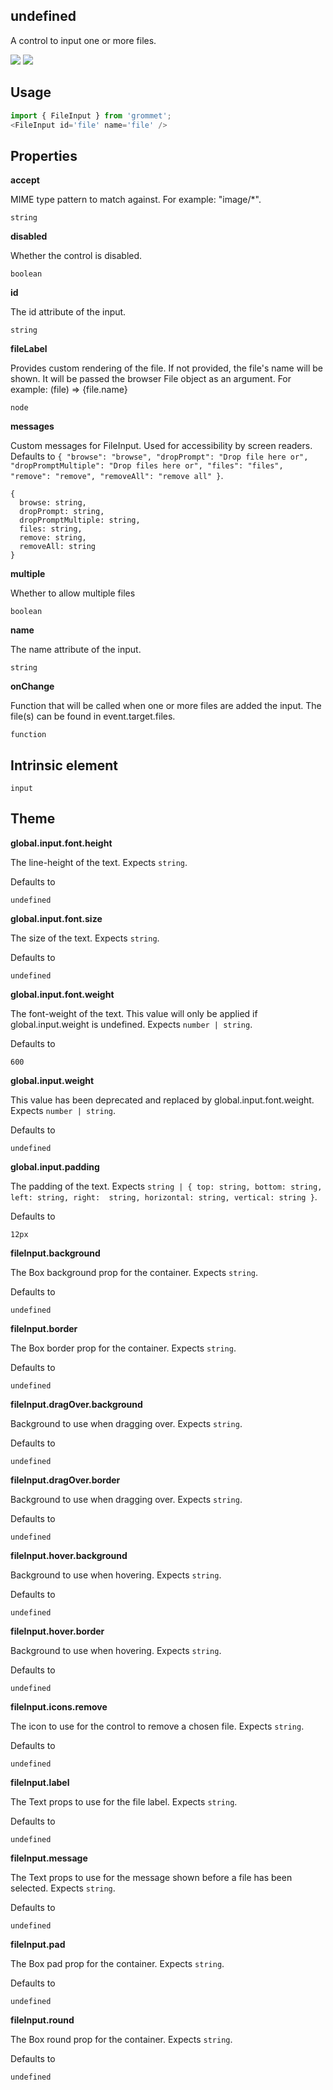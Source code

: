 ## undefined
A control to input one or more files.

[![](https://cdn-images-1.medium.com/fit/c/120/120/1*TD1P0HtIH9zF0UEH28zYtw.png)](https://storybook.grommet.io/?selectedKind=FileInput&full=0&addons=0&stories=1&panelRight=0) [![](https://codesandbox.io/static/img/play-codesandbox.svg)](https://codesandbox.io/s/github/grommet/grommet-sandbox?initialpath=/fileinput&module=%2Fsrc%2FFileInput.js)
## Usage

```javascript
import { FileInput } from 'grommet';
<FileInput id='file' name='file' />
```

## Properties

**accept**

MIME type pattern to match against. For example: "image/*".

```
string
```

**disabled**

Whether the control is disabled.

```
boolean
```

**id**

The id attribute of the input.

```
string
```

**fileLabel**

Provides custom rendering of the file. If not provided, the file's
      name will be shown. It will be passed the browser File object as
      an argument. For example: (file) => <Text>{file.name}</Text>

```
node
```

**messages**

Custom messages for FileInput. Used for accessibility by screen
        readers. Defaults to `{
  "browse": "browse",
  "dropPrompt": "Drop file here or",
  "dropPromptMultiple": "Drop files here or",
  "files": "files",
  "remove": "remove",
  "removeAll": "remove all"
}`.

```
{
  browse: string,
  dropPrompt: string,
  dropPromptMultiple: string,
  files: string,
  remove: string,
  removeAll: string
}
```

**multiple**

Whether to allow multiple files

```
boolean
```

**name**

The name attribute of the input.

```
string
```

**onChange**

Function that will be called when one or more files are added the
      input. The file(s) can be found in event.target.files.

```
function
```
  
## Intrinsic element

```
input
```
## Theme
  
**global.input.font.height**

The line-height of the text. Expects `string`.

Defaults to

```
undefined
```

**global.input.font.size**

The size of the text. Expects `string`.

Defaults to

```
undefined
```

**global.input.font.weight**

The font-weight of the text. This value will only be 
      applied if global.input.weight is undefined. Expects `number | string`.

Defaults to

```
600
```

**global.input.weight**

This value has been deprecated and replaced by 
      global.input.font.weight. Expects `number | string`.

Defaults to

```
undefined
```

**global.input.padding**

The padding of the text. Expects `string | { top: string, bottom: string, left: string, right: 
        string, horizontal: string, vertical: string }`.

Defaults to

```
12px
```

**fileInput.background**

The Box background prop for the container. Expects `string`.

Defaults to

```
undefined
```

**fileInput.border**

The Box border prop for the container. Expects `string`.

Defaults to

```
undefined
```

**fileInput.dragOver.background**

Background to use when dragging over. Expects `string`.

Defaults to

```
undefined
```

**fileInput.dragOver.border**

Background to use when dragging over. Expects `string`.

Defaults to

```
undefined
```

**fileInput.hover.background**

Background to use when hovering. Expects `string`.

Defaults to

```
undefined
```

**fileInput.hover.border**

Background to use when hovering. Expects `string`.

Defaults to

```
undefined
```

**fileInput.icons.remove**

The icon to use for the control to remove a chosen file. Expects `string`.

Defaults to

```
undefined
```

**fileInput.label**

The Text props to use for the file label. Expects `string`.

Defaults to

```
undefined
```

**fileInput.message**

The Text props to use for the message shown before a file
      has been selected. Expects `string`.

Defaults to

```
undefined
```

**fileInput.pad**

The Box pad prop for the container. Expects `string`.

Defaults to

```
undefined
```

**fileInput.round**

The Box round prop for the container. Expects `string`.

Defaults to

```
undefined
```

